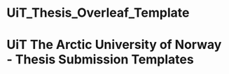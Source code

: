 # UiT_Thesis_Overleaf_Template
# UiT The Arctic University of Norway - Thesis Submission Templates 

